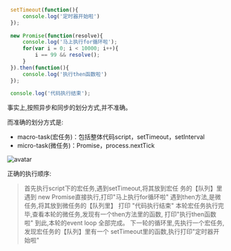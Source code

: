```JavaScript
 setTimeout(function(){
     console.log('定时器开始啦')
 });
 
 new Promise(function(resolve){
     console.log('马上执行for循环啦');
     for(var i = 0; i < 10000; i++){
         i == 99 && resolve();
     }
 }).then(function(){
     console.log('执行then函数啦')
 });
 
 console.log('代码执行结束');
```



事实上,按照异步和同步的划分方式,并不准确。

而准确的划分方式是:

* macro-task(宏任务)：包括整体代码script，setTimeout，setInterval
* micro-task(微任务)：Promise，process.nextTick



![avatar](https://image-static.segmentfault.com/386/112/386112937-5a5763d9ef823_articlex)


正确的执行顺序:
> 首先执行script下的宏任务,遇到setTimeout,将其放到宏任
> 务的【队列】里
>遇到 new Promise直接执行,打印"马上执行for循环啦"
>遇到then方法,是微任务,将其放到微任务的【队列里】
>打印 "代码执行结束"
>本轮宏任务执行完毕,查看本轮的微任务,发现有一个then方法里的函数, 打印"执行then函数啦"
>到此,本轮的event loop 全部完成。
>下一轮的循环里,先执行一个宏任务,发现宏任务的【队列】里有一个 setTimeout里的函数,执行打印"定时器开始啦"
